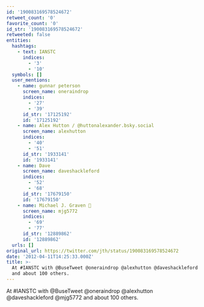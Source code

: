 ```yaml
---
id: '190083169578524672'
retweet_count: '0'
favorite_count: '0'
id_str: '190083169578524672'
retweeted: false
entities:
  hashtags:
    - text: IANSTC
      indices:
        - '3'
        - '10'
  symbols: []
  user_mentions:
    - name: gunnar peterson
      screen_name: oneraindrop
      indices:
        - '27'
        - '39'
      id_str: '17125192'
      id: '17125192'
    - name: Alex Hutton / @huttonalexander.bsky.social
      screen_name: alexhutton
      indices:
        - '40'
        - '51'
      id_str: '1933141'
      id: '1933141'
    - name: Dave
      screen_name: daveshackleford
      indices:
        - '52'
        - '68'
      id_str: '17679150'
      id: '17679150'
    - name: Michael J. Graven 🐀
      screen_name: mjg5772
      indices:
        - '69'
        - '77'
      id_str: '12889862'
      id: '12889862'
  urls: []
original_url: https://twitter.com/jth/status/190083169578524672
date: '2012-04-11T14:25:33.000Z'
title: >-
  At #IANSTC with @BuseTweet @oneraindrop @alexhutton @daveshackleford @mjg5772
  and about 100 others.
---
```


At #IANSTC with @BuseTweet @oneraindrop @alexhutton @daveshackleford @mjg5772 and about 100 others.